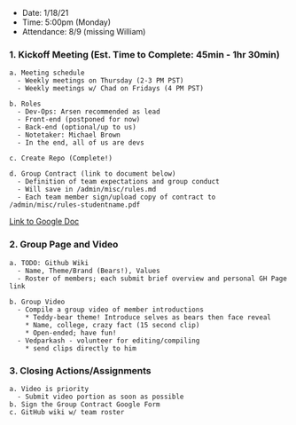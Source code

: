 - Date: 1/18/21
- Time: 5:00pm (Monday)
- Attendance: 8/9 (missing William)


### 1. Kickoff Meeting (Est. Time to Complete: 45min - 1hr 30min)
```
a. Meeting schedule
  - Weekly meetings on Thursday (2-3 PM PST)
  - Weekly meetings w/ Chad on Fridays (4 PM PST)

b. Roles
  - Dev-Ops: Arsen recommended as lead
  - Front-end (postponed for now)
  - Back-end (optional/up to us)
  - Notetaker: Michael Brown
  - In the end, all of us are devs
  
c. Create Repo (Complete!)

d. Group Contract (link to document below)
  - Definition of team expectations and group conduct
  - Will save in /admin/misc/rules.md
  - Each team member sign/upload copy of contract to /admin/misc/rules-studentname.pdf

```


[Link to Google Doc](https://docs.google.com/document/d/1t0L2jdQWFrMdXlEY5gUftuwtMraj6wd0nKiqotNwzfU/edit#heading=h.a23m216utj3b)
### 2. Group Page and Video

```
a. TODO: Github Wiki
  - Name, Theme/Brand (Bears!), Values
  - Roster of members; each submit brief overview and personal GH Page link

b. Group Video
  - Compile a group video of member introductions
    * Teddy-bear theme! Introduce selves as bears then face reveal
    * Name, college, crazy fact (15 second clip)
    * Open-ended; have fun!
  - Vedparkash - volunteer for editing/compiling
    * send clips directly to him
```

### 3. Closing Actions/Assignments

```
a. Video is priority
  - Submit video portion as soon as possible
b. Sign the Group Contract Google Form
c. GitHub wiki w/ team roster

```
